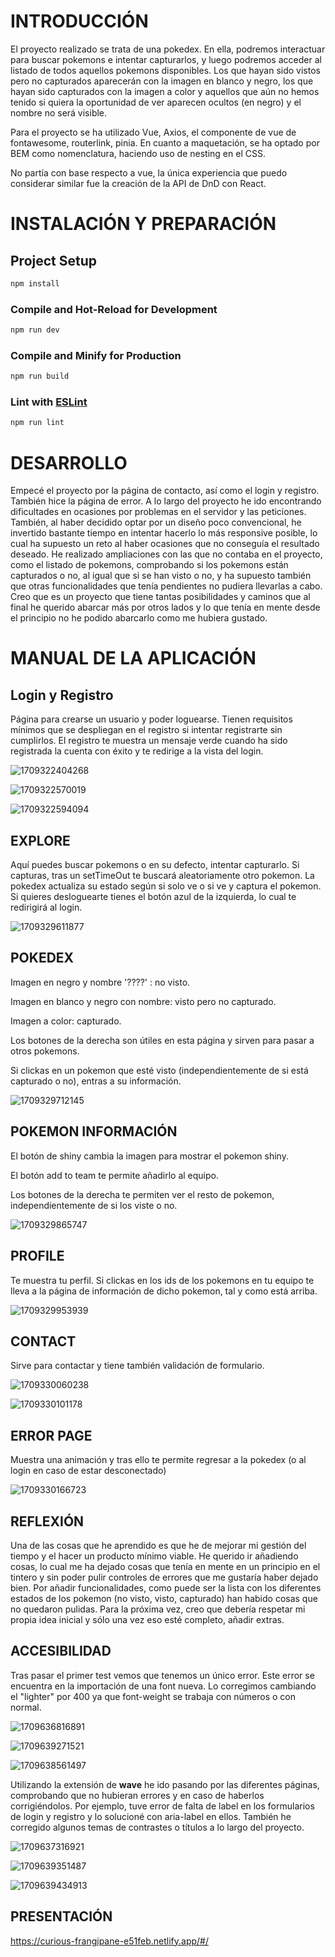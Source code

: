 # INTRODUCCIÓN

El proyecto realizado se trata de una pokedex. En ella, podremos interactuar para buscar pokemons e intentar capturarlos, y luego podremos acceder al listado de todos aquellos pokemons disponibles. Los que hayan sido vistos pero no capturados aparecerán con la imagen en blanco y negro, los que hayan sido capturados con la imagen a color y aquellos que aún no hemos tenido si quiera la oportunidad de ver aparecen ocultos (en negro) y el nombre no será visible.

Para el proyecto se ha utilizado Vue, Axios, el componente de vue de fontawesome, routerlink, pinia. En cuanto a maquetación, se ha optado por BEM como nomenclatura, haciendo uso de nesting en el CSS.

No partía con base respecto a vue, la única experiencia que puedo considerar similar fue la creación de la API de DnD con React.

# INSTALACIÓN Y PREPARACIÓN

## Project Setup

```sh
npm install
```

### Compile and Hot-Reload for Development

```sh
npm run dev
```

### Compile and Minify for Production

```sh
npm run build
```

### Lint with [ESLint](https://eslint.org/)

```sh
npm run lint
```

# DESARROLLO

Empecé el proyecto por la página de contacto, así como el login y registro. También hice la página de error. A lo largo del proyecto he ido encontrando dificultades en ocasiones por problemas en el servidor y las peticiones. También, al haber decidido optar por un diseño poco convencional, he invertido bastante tiempo en intentar hacerlo lo más responsive posible, lo cual ha supuesto un reto al haber ocasiones que no conseguía el resultado deseado. He realizado ampliaciones con las que no contaba en el proyecto, como el listado de pokemons, comprobando si los pokemons están capturados o no, al igual que si se han visto o no, y ha supuesto también que otras funcionalidades que tenía pendientes no pudiera llevarlas a cabo. Creo que es un proyecto que  tiene tantas posibilidades y caminos que al final he querido abarcar más por otros lados y lo que tenía en mente desde el principio no he podido abarcarlo como me hubiera gustado.

# MANUAL DE LA APLICACIÓN

## Login y Registro

Página para crearse un usuario y poder loguearse. Tienen requisitos mínimos que se despliegan en el registro si intentar registrarte sin cumplirlos. El registro te muestra un mensaje verde cuando ha sido registrada la cuenta con éxito y te redirige a la vista del login.

![1709322404268](image/README/1709322404268.png)

![1709322570019](image/README/1709322570019.png)

![1709322594094](image/README/1709322594094.png)

## EXPLORE

Aquí puedes buscar pokemons o en su defecto, intentar capturarlo. Si capturas, tras un setTimeOut  te buscará aleatoriamente otro pokemon. La pokedex actualiza su estado según si solo ve o si ve y captura el pokemon. Si quieres desloguearte tienes el botón azul de la izquierda, lo cual te redirigirá al login.

![1709329611877](image/README/1709329611877.png)

## POKEDEX

Imagen en negro y nombre '????' : no visto.

Imagen en blanco y negro con nombre: visto pero no capturado.

Imagen a color: capturado.

Los botones de la derecha son útiles en esta página y sirven para pasar a otros pokemons.

Si clickas en un pokemon que esté visto (independientemente de si está capturado o no), entras a su información.

![1709329712145](image/README/1709329712145.png)

## POKEMON INFORMACIÓN

El botón de shiny cambia la imagen para mostrar el pokemon shiny.

El botón add to team te permite añadirlo al equipo.

Los botones de la derecha te permiten ver el resto de pokemon, independientemente de si los viste o no.

![1709329865747](image/README/1709329865747.png)

## PROFILE

Te muestra tu perfil. Si clickas en los ids de los pokemons en tu equipo te lleva a la página de información de dicho pokemon, tal y como está arriba.

![1709329953939](image/README/1709329953939.png)

## CONTACT

Sirve para contactar y tiene también validación de formulario.

![1709330060238](image/README/1709330060238.png)

![1709330101178](image/README/1709330101178.png)

## ERROR PAGE

Muestra una animación y tras ello te permite regresar a la pokedex (o al login en caso de estar desconectado)

![1709330166723](image/README/1709330166723.png)

## REFLEXIÓN

Una de las cosas que he aprendido es que he de mejorar mi gestión del tiempo y el hacer un producto mínimo viable. He querido ir añadiendo cosas, lo cual me ha dejado cosas que tenía en mente en un principio en el tintero y sin poder pulir controles de errores que me gustaría haber dejado bien. Por añadir funcionalidades, como puede ser la lista con los diferentes estados de los pokemon (no visto, visto, capturado) han habido cosas que no quedaron pulidas. Para la próxima vez, creo que debería respetar mi propia idea inicial y sólo una vez eso esté completo, añadir extras.

## ACCESIBILIDAD

Tras pasar el primer test vemos que tenemos un único error. Este error se encuentra en la importación de una font nueva. Lo corregimos cambiando el "lighter" por 400 ya que  font-weight se trabaja con números o con normal. 

![1709636816891](image/README/1709636816891.png)

![1709639271521](image/README/1709639271521.png)

![1709638561497](image/README/1709638561497.png)

Utilizando la extensión de **wave** he ido pasando por las diferentes páginas, comprobando que no hubieran errores y en caso de haberlos corrigiéndolos. Por ejemplo, tuve error de falta de label en los formularios de login y registro y lo solucioné con aria-label en ellos. También he corregido algunos temas de contrastes o títulos a lo largo del proyecto.

![1709637316921](image/README/1709637316921.png)

![1709639351487](image/README/1709639351487.png)

![1709639434913](image/README/1709639434913.png)

## PRESENTACIÓN

https://curious-frangipane-e51feb.netlify.app/#/
